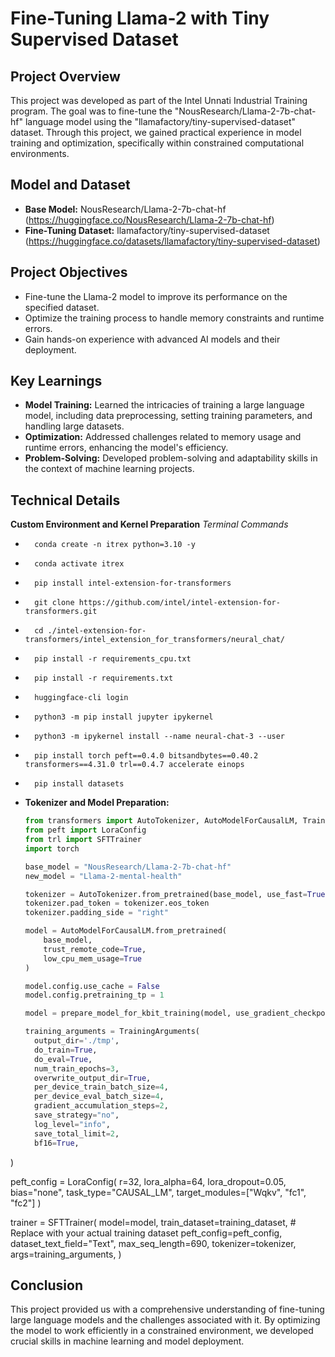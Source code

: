 # Fine-Tuning Llama-2 with Tiny Supervised Dataset

## Project Overview
This project was developed as part of the Intel Unnati Industrial Training program. The goal was to fine-tune the "NousResearch/Llama-2-7b-chat-hf" language model using the "llamafactory/tiny-supervised-dataset" dataset. Through this project, we gained practical experience in model training and optimization, specifically within constrained computational environments.

## Model and Dataset
- **Base Model:** NousResearch/Llama-2-7b-chat-hf (https://huggingface.co/NousResearch/Llama-2-7b-chat-hf)
- **Fine-Tuning Dataset:** llamafactory/tiny-supervised-dataset (https://huggingface.co/datasets/llamafactory/tiny-supervised-dataset)

## Project Objectives
- Fine-tune the Llama-2 model to improve its performance on the specified dataset.
- Optimize the training process to handle memory constraints and runtime errors.
- Gain hands-on experience with advanced AI models and their deployment.

## Key Learnings
- **Model Training:** Learned the intricacies of training a large language model, including data preprocessing, setting training parameters, and handling large datasets.
- **Optimization:** Addressed challenges related to memory usage and runtime errors, enhancing the model's efficiency.
- **Problem-Solving:** Developed problem-solving and adaptability skills in the context of machine learning projects.

## Technical Details
  **Custom Environment and Kernel Preparation**
    *Terminal Commands*
-       conda create -n itrex python=3.10 -y 
-       conda activate itrex                 
-       pip install intel-extension-for-transformers
-       git clone https://github.com/intel/intel-extension-for-transformers.git 
-       cd ./intel-extension-for-transformers/intel_extension_for_transformers/neural_chat/
-       pip install -r requirements_cpu.txt
-       pip install -r requirements.txt
-       huggingface-cli login
-       python3 -m pip install jupyter ipykernel 
-       python3 -m ipykernel install --name neural-chat-3 --user
-       pip install torch peft==0.4.0 bitsandbytes==0.40.2 transformers==4.31.0 trl==0.4.7 accelerate einops 
-       pip install datasets

- **Tokenizer and Model Preparation:**
  ```python
  from transformers import AutoTokenizer, AutoModelForCausalLM, TrainingArguments
  from peft import LoraConfig
  from trl import SFTTrainer
  import torch

  base_model = "NousResearch/Llama-2-7b-chat-hf"
  new_model = "Llama-2-mental-health"

  tokenizer = AutoTokenizer.from_pretrained(base_model, use_fast=True)
  tokenizer.pad_token = tokenizer.eos_token
  tokenizer.padding_side = "right"

  model = AutoModelForCausalLM.from_pretrained(
      base_model,
      trust_remote_code=True,
      low_cpu_mem_usage=True
  )

  model.config.use_cache = False
  model.config.pretraining_tp = 1

  model = prepare_model_for_kbit_training(model, use_gradient_checkpointing=True)

  training_arguments = TrainingArguments(
    output_dir='./tmp',
    do_train=True,
    do_eval=True,
    num_train_epochs=3,
    overwrite_output_dir=True,
    per_device_train_batch_size=4,
    per_device_eval_batch_size=4,
    gradient_accumulation_steps=2,
    save_strategy="no",
    log_level="info",
    save_total_limit=2,
    bf16=True,
)

peft_config = LoraConfig(
    r=32,
    lora_alpha=64,
    lora_dropout=0.05,
    bias="none",
    task_type="CAUSAL_LM",
    target_modules=["Wqkv", "fc1", "fc2"]
)

trainer = SFTTrainer(
    model=model,
    train_dataset=training_dataset,  # Replace with your actual training dataset
    peft_config=peft_config,
    dataset_text_field="Text",
    max_seq_length=690,
    tokenizer=tokenizer,
    args=training_arguments,
)

## Conclusion
This project provided us with a comprehensive understanding of fine-tuning large language models and the challenges associated with it. By optimizing the model to work efficiently in a constrained environment, we developed crucial skills in machine learning and model deployment.


